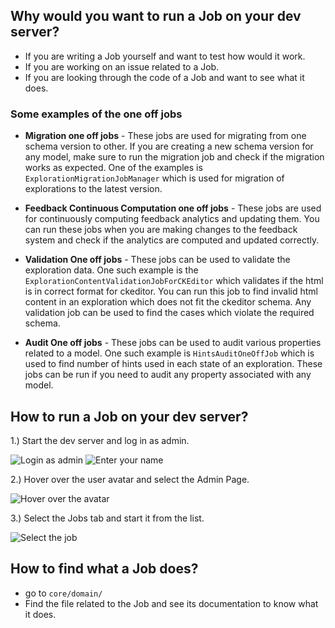 ## Why would you want to run a Job on your dev server?
- If you are writing a Job yourself and want to test how would it work.
- If you are working on an issue related to a Job.
- If you are looking through the code of a Job and want to see what it does.

### Some examples of the one off jobs

* **Migration one off jobs** - These jobs are used for migrating from one schema version to other. If you are creating a new schema version for any model, make sure to run the migration job and check if the migration works as expected. One of the examples is `ExplorationMigrationJobManager` which is used for migration of explorations to the latest version.

* **Feedback Continuous Computation one off jobs** - These jobs are used for continuously computing feedback analytics and updating them. You can run these jobs when you are making changes to the feedback system and check if the analytics are computed and updated correctly.

* **Validation One off jobs** - These jobs can be used to validate the exploration data. One such example is the `ExplorationContentValidationJobForCKEditor` which validates if the html is in correct format for ckeditor. You can run this job to find invalid html content in an exploration which does not fit the ckeditor schema. Any validation job can be used to find the cases which violate the required schema.

* **Audit One off jobs** - These jobs can be used to audit various properties related to a model. One such example is `HintsAuditOneOffJob` which is used to find number of hints used in each state of an exploration. These jobs can be run if you need to audit any property associated with any model.

 
## How to run a Job on your dev server?
1.) Start the dev server and log in as admin.

![Login as admin](https://i.imgur.com/f7U0lTl.png)
![Enter your name](https://i.imgur.com/fLkBF7m.png)

2.) Hover over the user avatar and select the Admin Page.

![Hover over the avatar](https://i.imgur.com/XV43Piz.png)

3.) Select the Jobs tab and start it from the list.

![Select the job](https://i.imgur.com/oj6mS6a.png)

## How to find what a Job does?
- go to `core/domain/`
- Find the file related to the Job and see its documentation to know what it does.
